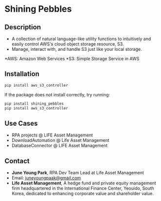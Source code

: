 # Shining Pebbles

## Description

- A collection of natural language-like utility functions to intuitively and easily control AWS's cloud object storage resource, S3.
- Manage, interact with, and handle S3 just like your local storage.

*AWS: Amazon Web Services
*S3: Simple Storage Service in AWS

## Installation

```bash
pip install aws_s3_controller
```

If the package does not install correctly, try running:

```bash
pip install shining_pebbles
pip install aws_s3_controller
```

## Use Cases

- RPA projects @ LIFE Asset Management
- DownloadAutomation @ Life Asset Management
- DatabaseConnector @ LIFE Asset Management

## Contact

- **June Young Park**, RPA Dev Team Lead at Life Asset Management
- Email: [juneyoungpaak@gmail.com](mailto:juneyoungpaak@gmail.com)
- **Life Asset Management**, A hedge fund and private equity management firm headquartered in the International Finance Center, Yeouido, South Korea, dedicated to enhancing corporate value and shareholder value.

```

```
